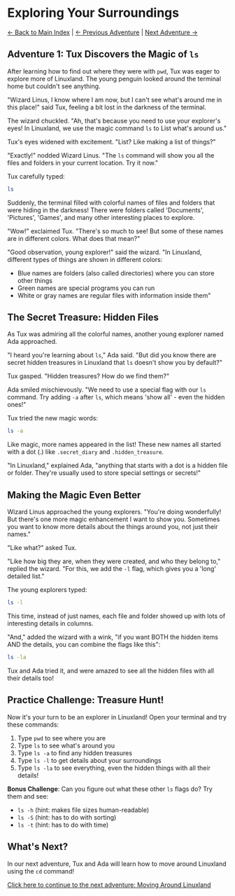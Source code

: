 # Exploring Your Surroundings

[← Back to Main Index](../index.md) | [← Previous Adventure](00-welcome-to-linuxland.md) | [Next Adventure →](02-moving-around-linuxland.md)

## Adventure 1: Tux Discovers the Magic of `ls`

After learning how to find out where they were with `pwd`, Tux was eager to explore more of Linuxland. The young penguin looked around the terminal home but couldn't see anything.

"Wizard Linus, I know where I am now, but I can't see what's around me in this place!" said Tux, feeling a bit lost in the darkness of the terminal.

The wizard chuckled. "Ah, that's because you need to use your explorer's eyes! In Linuxland, we use the magic command `ls` to List what's around us."

Tux's eyes widened with excitement. "List? Like making a list of things?"

"Exactly!" nodded Wizard Linus. "The `ls` command will show you all the files and folders in your current location. Try it now."

Tux carefully typed:

```bash
ls
```

Suddenly, the terminal filled with colorful names of files and folders that were hiding in the darkness! There were folders called 'Documents', 'Pictures', 'Games', and many other interesting places to explore.

"Wow!" exclaimed Tux. "There's so much to see! But some of these names are in different colors. What does that mean?"

"Good observation, young explorer!" said the wizard. "In Linuxland, different types of things are shown in different colors:
- Blue names are folders (also called directories) where you can store other things
- Green names are special programs you can run
- White or gray names are regular files with information inside them"

## The Secret Treasure: Hidden Files

As Tux was admiring all the colorful names, another young explorer named Ada approached.

"I heard you're learning about `ls`," Ada said. "But did you know there are secret hidden treasures in Linuxland that `ls` doesn't show you by default?"

Tux gasped. "Hidden treasures? How do we find them?"

Ada smiled mischievously. "We need to use a special flag with our `ls` command. Try adding `-a` after `ls`, which means 'show all' - even the hidden ones!"

Tux tried the new magic words:

```bash
ls -a
```

Like magic, more names appeared in the list! These new names all started with a dot (.) like `.secret_diary` and `.hidden_treasure`.

"In Linuxland," explained Ada, "anything that starts with a dot is a hidden file or folder. They're usually used to store special settings or secrets!"

## Making the Magic Even Better

Wizard Linus approached the young explorers. "You're doing wonderfully! But there's one more magic enhancement I want to show you. Sometimes you want to know more details about the things around you, not just their names."

"Like what?" asked Tux.

"Like how big they are, when they were created, and who they belong to," replied the wizard. "For this, we add the `-l` flag, which gives you a 'long' detailed list."

The young explorers typed:

```bash
ls -l
```

This time, instead of just names, each file and folder showed up with lots of interesting details in columns.

"And," added the wizard with a wink, "if you want BOTH the hidden items AND the details, you can combine the flags like this":

```bash
ls -la
```

Tux and Ada tried it, and were amazed to see all the hidden files with all their details too!

## Practice Challenge: Treasure Hunt!

Now it's your turn to be an explorer in Linuxland! Open your terminal and try these commands:

1. Type `pwd` to see where you are
2. Type `ls` to see what's around you
3. Type `ls -a` to find any hidden treasures
4. Type `ls -l` to get details about your surroundings
5. Type `ls -la` to see everything, even the hidden things with all their details!

**Bonus Challenge**: Can you figure out what these other `ls` flags do? Try them and see:
- `ls -h` (hint: makes file sizes human-readable)
- `ls -S` (hint: has to do with sorting)
- `ls -t` (hint: has to do with time)

## What's Next?

In our next adventure, Tux and Ada will learn how to move around Linuxland using the `cd` command!

[Click here to continue to the next adventure: Moving Around Linuxland](02-moving-around-linuxland.md)
